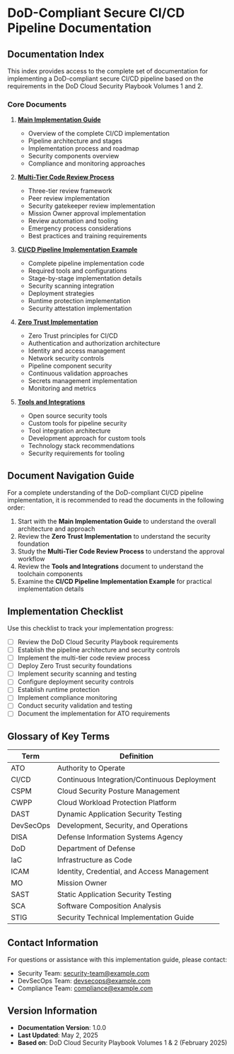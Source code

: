 # DoD-Compliant Secure CI/CD Pipeline Documentation

## Documentation Index

This index provides access to the complete set of documentation for implementing a DoD-compliant secure CI/CD pipeline based on the requirements in the DoD Cloud Security Playbook Volumes 1 and 2.

### Core Documents

1. [**Main Implementation Guide**](dod-secure-cicd-pipeline-main.md)
   - Overview of the complete CI/CD implementation
   - Pipeline architecture and stages
   - Implementation process and roadmap
   - Security components overview
   - Compliance and monitoring approaches

2. [**Multi-Tier Code Review Process**](dod-secure-cicd-code-review.md)
   - Three-tier review framework
   - Peer review implementation
   - Security gatekeeper review implementation
   - Mission Owner approval implementation
   - Review automation and tooling
   - Emergency process considerations
   - Best practices and training requirements

3. [**CI/CD Pipeline Implementation Example**](dod-secure-cicd-pipeline-example.md)
   - Complete pipeline implementation code
   - Required tools and configurations
   - Stage-by-stage implementation details
   - Security scanning integration
   - Deployment strategies
   - Runtime protection implementation
   - Security attestation implementation

4. [**Zero Trust Implementation**](dod-secure-cicd-zero-trust.md)
   - Zero Trust principles for CI/CD
   - Authentication and authorization architecture
   - Identity and access management
   - Network security controls
   - Pipeline component security
   - Continuous validation approaches
   - Secrets management implementation
   - Monitoring and metrics

5. [**Tools and Integrations**](dod-secure-cicd-tools.md)
   - Open source security tools
   - Custom tools for pipeline security
   - Tool integration architecture
   - Development approach for custom tools
   - Technology stack recommendations
   - Security requirements for tooling

## Document Navigation Guide

For a complete understanding of the DoD-compliant CI/CD pipeline implementation, it is recommended to read the documents in the following order:

1. Start with the **Main Implementation Guide** to understand the overall architecture and approach
2. Review the **Zero Trust Implementation** to understand the security foundation
3. Study the **Multi-Tier Code Review Process** to understand the approval workflow
4. Review the **Tools and Integrations** document to understand the toolchain components
5. Examine the **CI/CD Pipeline Implementation Example** for practical implementation details

## Implementation Checklist

Use this checklist to track your implementation progress:

- [ ] Review the DoD Cloud Security Playbook requirements
- [ ] Establish the pipeline architecture and security controls
- [ ] Implement the multi-tier code review process
- [ ] Deploy Zero Trust security foundations
- [ ] Implement security scanning and testing
- [ ] Configure deployment security controls
- [ ] Establish runtime protection
- [ ] Implement compliance monitoring
- [ ] Conduct security validation and testing
- [ ] Document the implementation for ATO requirements

## Glossary of Key Terms

| Term | Definition |
|------|------------|
| ATO | Authority to Operate |
| CI/CD | Continuous Integration/Continuous Deployment |
| CSPM | Cloud Security Posture Management |
| CWPP | Cloud Workload Protection Platform |
| DAST | Dynamic Application Security Testing |
| DevSecOps | Development, Security, and Operations |
| DISA | Defense Information Systems Agency |
| DoD | Department of Defense |
| IaC | Infrastructure as Code |
| ICAM | Identity, Credential, and Access Management |
| MO | Mission Owner |
| SAST | Static Application Security Testing |
| SCA | Software Composition Analysis |
| STIG | Security Technical Implementation Guide |

## Contact Information

For questions or assistance with this implementation guide, please contact:

- Security Team: security-team@example.com
- DevSecOps Team: devsecops@example.com
- Compliance Team: compliance@example.com

## Version Information

- **Documentation Version**: 1.0.0
- **Last Updated**: May 2, 2025
- **Based on**: DoD Cloud Security Playbook Volumes 1 & 2 (February 2025)